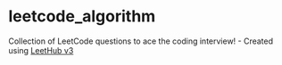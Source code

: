 # leetcode_algorithm
Collection of LeetCode questions to ace the coding interview! - Created using [LeetHub v3](https://github.com/raphaelheinz/LeetHub-3.0)
